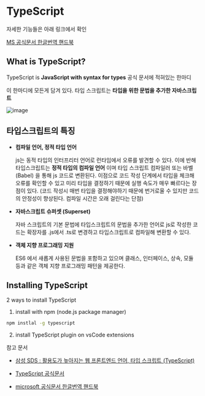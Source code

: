 # TypeScript

자세한 기능들은 아래 링크에서 확인

[MS 공식문서 한글번역 핸드북](https://typescript-kr.github.io/)



## What is TypeScript?

TypeScript is **JavaScript with syntax for types**  공식 문서에 적혀있는 한마디

이 한마디에 모든게 담겨 있다. 타입 스크립트는 **타입을 위한 문법을 추가한 자바스크립트**

![image](https://user-images.githubusercontent.com/52594760/157857379-5ccb6aaa-62ff-457d-a5ee-0968f955fbdb.png)



## 타입스크립트의 특징

* **컴파일 언어, 정적 타입 언어**

  js는 동적 타입의 인터프리터 언어로 런타임에서 오류를 발견할 수 있다. 이에 반해 타입스크립트는 **정적 타입의 컴파일 언어** 이며 타입 스크립트 컴파일러 또는 바벨 (Babel) 을 통해 js 코드로 변환된다. 이점으로 코드 작성 단계에서 타입을 체크해 오류를 확인할 수 있고 미리 타입을 결정하기 때문에 실행 속도가 매우 빠르다는 장점이 있다. (코드 작성시 매번 타입을 결정해야하기 때문에 번거로울 수 있지만 코드의 안정성이 향상된다. 컴파일 시간은 오래 걸린다는 단점)

* **자바스크립트 슈퍼셋 (Superset)**

  자바 스크립트의 기본 문법에 타입스크립트의 문법을 추가한 언어로 js로 작성한 코드는 확장자를 .js에서 .ts로 변경하고 타입스크립트로 컴파일해 변환할 수 있다.

* **객체 지향 프로그래밍 지원**

  ES6 에서 새롭게 사용된 문법을 포함하고 있으며 클래스, 인터페이스, 상속, 모듈 등과 같은 객체 지향 프로그래밍 패턴을 제공한다.

  





## Installing TypeScript

2 ways to install TypeScript

1. install with npm (node.js package manager)

```bash
npm instlal -g typescript
```

2. install TypeScript plugin on vsCode extensions







참고 문서

* [삼성 SDS : 활용도가 높아지는 웹 프론트엔드 언어, 타입 스크립트 (TypeScript)](https://www.samsungsds.com/kr/insights/TypeScript.html)

* [TypeScript 공식문서 ](https://www.typescriptlang.org/)
* [microsoft 공식문서 한글번역 핸드북](https://typescript-kr.github.io/)

